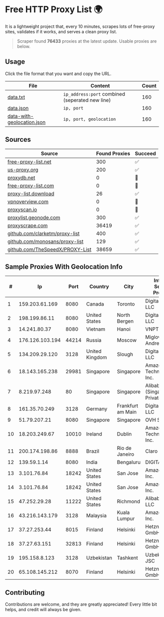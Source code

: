 
# Free HTTP Proxy List 🌍

It is a lightweight project that, every 10 minutes, scrapes lots of free-proxy sites, validates if it works, and serves a clean proxy list.


> Scraper found **76433** proxies at the latest update. Usable proxies are below.

## Usage

Click the file format that you want and copy the URL.


|File|Content|Count|
|----|-------|-----|
|[data.txt](https://raw.githubusercontent.com/themiralay/Proxy-List-World/master/data.txt)|`ip_address:port` combined (seperated new line)|160|
|[data.json](https://raw.githubusercontent.com/themiralay/Proxy-List-World/master/data.json)|`ip, port`|160|
|[data-with-geolocation.json](https://raw.githubusercontent.com/themiralay/Proxy-List-World/master/data-with-geolocation.json)|`ip, port, geolocation`|160|

## Sources

|Source|Found Proxies|Succeed|
|------|-------------|-------|
|[free-proxy-list.net](https://free-proxy-list.net)|300|✅|
|[us-proxy.org](https://www.us-proxy.org)|200|✅|
|[proxydb.net](http://proxydb.net)|0|🚫|
|[free-proxy-list.com](https://free-proxy-list.com/?page=&port=&type%5B%5D=http&type%5B%5D=https&up_time=0&search=Search)|0|🚫|
|[proxy-list.download](https://www.proxy-list.download/HTTP)|26|✅|
|[vpnoverview.com](https://vpnoverview.com/privacy/anonymous-browsing/free-proxy-servers)|0|🚫|
|[proxyscan.io](https://www.proxyscan.io)|0|🚫|
|[proxylist.geonode.com](https://proxylist.geonode.com/api/proxy-list?limit=300&page=1&sort_by=lastChecked&sort_type=desc&protocols=http,https)|300|✅|
|[proxyscrape.com](https://api.proxyscrape.com/v2/?request=displayproxies&protocol=http&timeout=10000&country=all&ssl=all&anonymity=all)|36419|✅|
|[github.com/clarketm/proxy-list](https://raw.githubusercontent.com/clarketm/proxy-list/master/proxy-list-raw.txt)|400|✅|
|[github.com/monosans/proxy-list](https://raw.githubusercontent.com/monosans/proxy-list/main/proxies/http.txt)|129|✅|
|[github.com/TheSpeedX/PROXY-List](https://raw.githubusercontent.com/TheSpeedX/PROXY-List/master/http.txt)|38659|✅|


## Sample Proxies With Geolocation Info

|#|Ip|Port|Country|City|Internet Service Provider|
|-|--|----|-------|----|-------------------------|
|1|159.203.61.169|8080|Canada|Toronto|DigitalOcean, LLC|
|2|198.199.86.11|8080|United States|North Bergen|DigitalOcean, LLC|
|3|14.241.80.37|8080|Vietnam|Hanoi|VNPT|
|4|176.126.103.194|44214|Russia|Moscow|Miglovets Egor Andreevich|
|5|134.209.29.120|3128|United Kingdom|Slough|DigitalOcean, LLC|
|6|18.143.165.238|29981|Singapore|Singapore|Amazon Technologies Inc.|
|7|8.219.97.248|80|Singapore|Singapore|Alibaba Cloud (Singapore) Private Limited|
|8|161.35.70.249|3128|Germany|Frankfurt am Main|DigitalOcean, LLC|
|9|51.79.207.21|8080|Singapore|Singapore|OVH SAS|
|10|18.203.249.67|10010|Ireland|Dublin|Amazon Technologies Inc.|
|11|200.174.198.86|8888|Brazil|Rio de Janeiro|Claro S.A|
|12|139.59.1.14|8080|India|Bengaluru|DIGITALOCEAN|
|13|3.101.76.84|18242|United States|San Jose|Amazon.com, Inc.|
|14|3.101.76.84|18242|United States|San Jose|Amazon.com, Inc.|
|15|47.252.29.28|11222|United States|Richmond|Alibaba Cloud LLC|
|16|43.216.143.179|3128|Malaysia|Kuala Lumpur|Amazon.com, Inc.|
|17|37.27.253.44|8015|Finland|Helsinki|Hetzner Online GmbH|
|18|37.27.63.151|32813|Finland|Helsinki|Hetzner Online GmbH|
|19|195.158.8.123|3128|Uzbekistan|Tashkent|Uzbektelecom JSC|
|20|65.108.145.212|8070|Finland|Helsinki|Hetzner Online GmbH|



## Contributing

Contributions are welcome, and they are greatly appreciated! Every
little bit helps, and credit will always be given.

